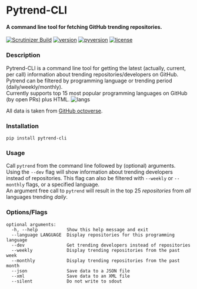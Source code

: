 # Pytrend-CLI
#### A command line tool for fetching GitHub trending repositories.

[![Scrutinizer Build](https://img.shields.io/scrutinizer/build/g/filp/whoops.svg?style=plastic)]()
[![version](https://img.shields.io/badge/version-1.14-brightgreen.svg?style=plastic)]()
[![pyversion](https://img.shields.io/badge/python-2.7%2C%203.5-blue.svg?style=plastic)]()
[![license](https://img.shields.io/github/license/mashape/apistatus.svg?style=plastic)]()

### Description
Pytrend-CLI is a command line tool for getting the latest (actually, current, per call) information 
about trending repositories/developers on GitHub.<br>
Pytrend can be filtered by programming language or trending period (daily/weekly/monthly).<br>
Currently supports top 15 most popular programming languages on GitHub (by open PRs) plus HTML.
![langs](http://oi64.tinypic.com/v2wp.jpg)

All data is taken from <a href='https://octoverse.github.com/'>GitHub octoverse</a>.


### Installation
`pip install pytrend-cli`


### Usage
Call `pytrend` from the command line followed by (optional) arguments.<br>
Using the `--dev` flag will show information about trending developers instead of repositories. This flag can also be
filtered with `--weekly` or `--monthly` flags, or a specified language.<br>
An argument free call to `pytrend` will result in the top 25 *repositories* from *all* languages trending *daily*.<br>

### Options/Flags
```
optional arguments:
  -h, --help           Show this help message and exit
  --language LANGUAGE  Display repositories for this programming language
  --dev                Get trending developers instead of repositories
  --weekly             Display trending repositories from the past week
  --monthly            Display trending repositories from the past month
  --json               Save data to a JSON file
  --xml                Save data to an XML file
  --silent             Do not write to sdout
```

